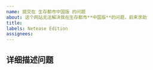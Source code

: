 ```yaml
---
name: 提交在 生存都市中国版 的问题
about: 这个网站无法解决我在生存都市**中国版**的问题，前来求助
title:
labels: Netease Edition
assignees:
---
```

## 详细描述问题
